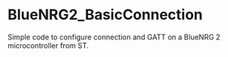 # BlueNRG2_BasicConnection
 Simple code to configure connection and GATT on a BlueNRG 2 microcontroller from ST.
